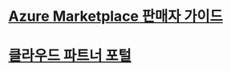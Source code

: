 # [Azure Marketplace 판매자 가이드](./seller-guide/cloud-partner-portal-seller-guide.md)
# [클라우드 파트너 포털](./cloud-partner-portal/cloud-partner-portal-what-is-the-cloud-partner-portal.md)